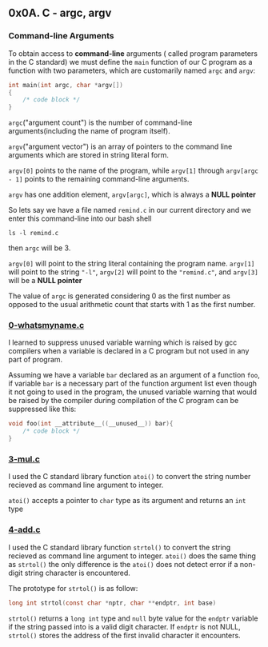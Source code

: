 ## 0x0A. C - argc, argv
### Command-line Arguments
To obtain access to **command-line** arguments ( called program parameters in 
the C standard) we must define the `main` function of our C program as a
function with two parameters, which are customarily named `argc` and `argv`:
```C
int main(int argc, char *argv[])
{
	/* code block */
}
```

`argc`("argument count") is the number of command-line arguments(including the
name of program itself).

`argv`("argument vector") is an array of pointers to the command line
arguments which are stored in string literal form.


`argv[0]` points to the name of the program, while `argv[1]` through
`argv[argc - 1]` points to the remaining command-line arguments.

`argv` has one addition element, `argv[argc]`, which is always a **NULL
pointer**


So lets say we have a file named `remind.c` in our current directory and we
enter this command-line into our bash shell
```shell
ls -l remind.c
```
then `argc` will be $3$. 

`argv[0]` will point to the string literal containing the program name.
`argv[1]` will point to the string `"-l"`, `argv[2]` will point to the
`"remind.c"`, and `argv[3]` will be a **NULL pointer**


The value of `argc` is generated considering $0$ as the first
number as opposed to the usual arithmetic count that starts with $1$ as the
first number.

### [0-whatsmyname.c](https://github.com/10xDatabro/alx-low_level_programming/blob/master/0x0A-argc_argv/0-whatsmyname.c)

I learned to suppress unused variable warning which is raised by gcc compilers
when a variable is declared in a C program but not used in any part of program. 


Assuming we have a variable `bar` declared as an argument of a function `foo`, if
variable `bar` is a necessary part of the function argument list even though
it not going to used in the program, the unused variable warning that would be
raised by the compiler during compilation of the C program can be suppressed
like this:

```C
void foo(int __attribute__((__unused__)) bar){
	/* code block */
}
```

### [3-mul.c](https://github.com/10xDatabro/alx-low_level_programming/blob/master/0x0A-argc_argv/3-mul.c)

I used the C standard library function `atoi()` to convert the string number
recieved as command line argument to integer. 

`atoi()` accepts a pointer to `char` type as its argument and returns an `int` type
 

### [4-add.c](://github.com/10xDatabro/alx-low_level_programming/blob/master/0x0A-argc_argv/4-add.c)

I used the C standard library function `strtol()` to convert the string
recieved as command line argument to integer. `atoi()` does the same thing
as `strtol()` the only difference is the `atoi()` does not detect error if
a non-digit string character is encountered. 

The prototype for `strtol()` is as follow:
```C
long int strtol(const char *nptr, char **endptr, int base)

```
`strtol()` returns a `long int` type and `null` byte value for the `endptr`
variable if the string passed into is a valid digit character. 
If `endptr` is not NULL, `strtol()` stores the address of the first invalid
character it encounters.

